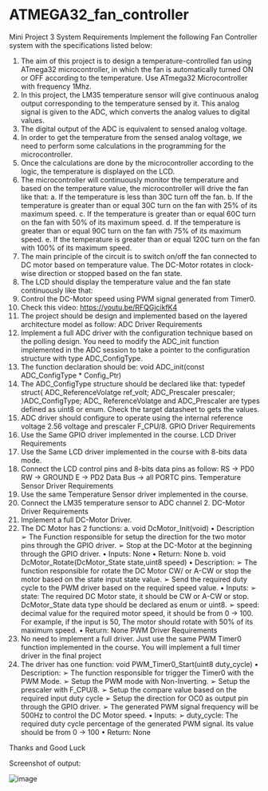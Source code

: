 # ATMEGA32_fan_controller

Mini Project 3
System Requirements
Implement the following Fan Controller system with the specifications listed below:
1. The aim of this project is to design a temperature-controlled fan using ATmega32 
microcontroller, in which the fan is automatically turned ON or OFF according to the 
temperature. Use ATmega32 Microcontroller with frequency 1Mhz.
2. In this project, the LM35 temperature sensor will give continuous analog output 
corresponding to the temperature sensed by it. This analog signal is given to the ADC, 
which converts the analog values to digital values.
3. The digital output of the ADC is equivalent to sensed analog voltage.
4. In order to get the temperature from the sensed analog voltage, we need to perform some 
calculations in the programming for the microcontroller.
5. Once the calculations are done by the microcontroller according to the logic, the 
temperature is displayed on the LCD. 
6. The microcontroller will continuously monitor the temperature and based on the 
temperature value, the microcontroller will drive the fan like that:
a. If the temperature is less than 30C turn off the fan.
b. If the temperature is greater than or equal 30C turn on the fan with 25% of its 
maximum speed.
c. If the temperature is greater than or equal 60C turn on the fan with 50% of its 
maximum speed.
d. If the temperature is greater than or equal 90C turn on the fan with 75% of its 
maximum speed.
e. If the temperature is greater than or equal 120C turn on the fan with 100% of its 
maximum speed.
7. The main principle of the circuit is to switch on/off the fan connected to DC motor based 
on temperature value. The DC-Motor rotates in clock-wise direction or stopped based on 
the fan state.
8. The LCD should display the temperature value and the fan state continuously like 
that:
9. Control the DC-Motor speed using PWM signal generated from Timer0.
10. Check this video: https://youtu.be/RFQGjcikfK4
11. The project should be design and implemented based on the layered architecture 
model as follow:
ADC Driver Requirements
1. Implement a full ADC driver with the configuration technique based on the polling
design. You need to modify the ADC_init function implemented in the ADC session to 
take a pointer to the configuration structure with type ADC_ConfigType.
2. The function declaration should be:
void ADC_init(const ADC_ConfigType * Config_Ptr)
3. The ADC_ConfigType structure should be declared like that:
typedef struct{
 ADC_ReferenceVolatge ref_volt;
 ADC_Prescaler prescaler;
}ADC_ConfigType;
ADC_ ReferenceVolatge and ADC_Prescaler are types defined as uint8 or enum.
Check the target datasheet to gets the values.
4. ADC driver should configure to operate using the internal reference voltage 2.56 
voltage and prescaler F_CPU/8.
GPIO Driver Requirements
1. Use the Same GPIO driver implemented in the course.
LCD Driver Requirements
2. Use the Same LCD driver implemented in the course with 8-bits data mode.
3. Connect the LCD control pins and 8-bits data pins as follow:
RS → PD0
RW → GROUND
E → PD2
Data Bus → all PORTC pins.
Temperature Sensor Driver Requirements
1. Use the same Temperature Sensor driver implemented in the course.
2. Connect the LM35 temperature sensor to ADC channel 2.
DC-Motor Driver Requirements
1. Implement a full DC-Motor Driver.
2. The DC Motor has 2 functions:
a. void DcMotor_Init(void)
• Description
➢ The Function responsible for setup the direction for the two 
motor pins through the GPIO driver.
➢ Stop at the DC-Motor at the beginning through the GPIO driver.
• Inputs: None
• Return: None
b. void DcMotor_Rotate(DcMotor_State state,uint8 speed)
• Description:
➢ The function responsible for rotate the DC Motor CW/ or A-CW or 
stop the motor based on the state input state value.
➢ Send the required duty cycle to the PWM driver based on the 
required speed value.
• Inputs:
➢ state: The required DC Motor state, it should be CW or A-CW or stop.
DcMotor_State data type should be declared as enum or uint8.
➢ speed: decimal value for the required motor speed, it should be from 
0 → 100. For example, if the input is 50, The motor should rotate with 
50% of its maximum speed.
• Return: None
PWM Driver Requirements
1. No need to implement a full driver. Just use the same PWM Timer0 function 
implemented in the course. You will implement a full timer driver in the final project 
2. The driver has one function:
void PWM_Timer0_Start(uint8 duty_cycle)
• Description:
➢ The function responsible for trigger the Timer0 with the PWM Mode.
➢ Setup the PWM mode with Non-Inverting.
➢ Setup the prescaler with F_CPU/8.
➢ Setup the compare value based on the required input duty cycle
➢ Setup the direction for OC0 as output pin through the GPIO driver.
➢ The generated PWM signal frequency will be 500Hz to control the DC 
Motor speed.
• Inputs:
➢ duty_cycle: The required duty cycle percentage of the generated 
PWM signal. Its value should be from 0 → 100
• Return: None
 
Thanks and Good Luck


Screenshot of output:

![image](https://github.com/marknagy14/ATMEGA32_fan_controller/assets/92223732/73021a15-b0fb-4516-8ae8-680980e1aa61)
